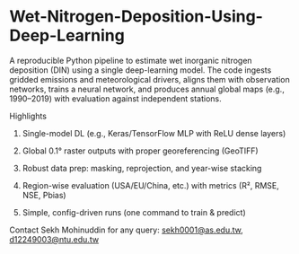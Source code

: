 # Wet-Nitrogen-Deposition-Using-Deep-Learning
A reproducible Python pipeline to estimate wet inorganic nitrogen deposition (DIN) using a single deep-learning model. The code ingests gridded emissions and meteorological drivers, aligns them with observation networks, trains a neural network, and produces annual global maps (e.g., 1990–2019) with evaluation against independent stations.

Highlights

1. Single-model DL (e.g., Keras/TensorFlow MLP with ReLU dense layers)

2. Global 0.1° raster outputs with proper georeferencing (GeoTIFF)

3. Robust data prep: masking, reprojection, and year-wise stacking

4. Region-wise evaluation (USA/EU/China, etc.) with metrics (R², RMSE, NSE, Pbias)

5. Simple, config-driven runs (one command to train & predict)

   
Contact Sekh Mohinuddin for any query: sekh0001@as.edu.tw, d12249003@ntu.edu.tw
